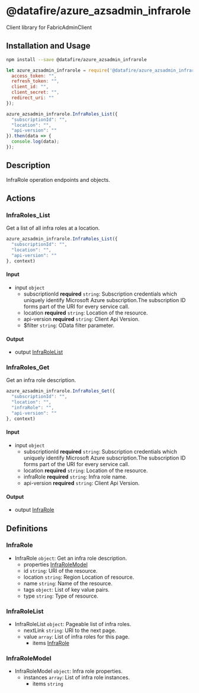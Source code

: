 # @datafire/azure_azsadmin_infrarole

Client library for FabricAdminClient

## Installation and Usage
```bash
npm install --save @datafire/azure_azsadmin_infrarole
```
```js
let azure_azsadmin_infrarole = require('@datafire/azure_azsadmin_infrarole').create({
  access_token: "",
  refresh_token: "",
  client_id: "",
  client_secret: "",
  redirect_uri: ""
});

azure_azsadmin_infrarole.InfraRoles_List({
  "subscriptionId": "",
  "location": "",
  "api-version": ""
}).then(data => {
  console.log(data);
});
```

## Description

InfraRole operation endpoints and objects.

## Actions

### InfraRoles_List
Get a list of all infra roles at a location.


```js
azure_azsadmin_infrarole.InfraRoles_List({
  "subscriptionId": "",
  "location": "",
  "api-version": ""
}, context)
```

#### Input
* input `object`
  * subscriptionId **required** `string`: Subscription credentials which uniquely identify Microsoft Azure subscription.The subscription ID forms part of the URI for every service call.
  * location **required** `string`: Location of the resource.
  * api-version **required** `string`: Client Api Version.
  * $filter `string`: OData filter parameter.

#### Output
* output [InfraRoleList](#infrarolelist)

### InfraRoles_Get
Get an infra role description.


```js
azure_azsadmin_infrarole.InfraRoles_Get({
  "subscriptionId": "",
  "location": "",
  "infraRole": "",
  "api-version": ""
}, context)
```

#### Input
* input `object`
  * subscriptionId **required** `string`: Subscription credentials which uniquely identify Microsoft Azure subscription.The subscription ID forms part of the URI for every service call.
  * location **required** `string`: Location of the resource.
  * infraRole **required** `string`: Infra role name.
  * api-version **required** `string`: Client Api Version.

#### Output
* output [InfraRole](#infrarole)



## Definitions

### InfraRole
* InfraRole `object`: Get an infra role description.
  * properties [InfraRoleModel](#infrarolemodel)
  * id `string`: URI of the resource.
  * location `string`: Region Location of resource.
  * name `string`: Name of the resource.
  * tags `object`: List of key value pairs.
  * type `string`: Type of resource.

### InfraRoleList
* InfraRoleList `object`: Pageable list of infra roles.
  * nextLink `string`: URI to the next page.
  * value `array`: List of infra roles for this page.
    * items [InfraRole](#infrarole)

### InfraRoleModel
* InfraRoleModel `object`: Infra role properties.
  * instances `array`: List of infra role instances.
    * items `string`


